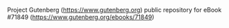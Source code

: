 Project Gutenberg (https://www.gutenberg.org) public repository
for eBook #71849 (https://www.gutenberg.org/ebooks/71849)
